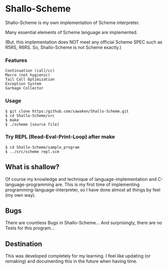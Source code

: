 Shallo-Scheme
==============
Shallo-Scheme is my own implementation of Scheme interpreter.

Many essential elements of Scheme language are implemented.

(But, this implementation does NOT meet any official Scheme SPEC such as R5RS, R6RS. So, Shallo-Scheme is not Scheme exactly.)


### Features ###
    Continuation (call/cc)
    Macro (not hygienic)
    Tail Call Optimization
    Exception System
    Garbage Collector

### Usage ###
    $ git clone https:/github.com/sawaken/Shallo-Scheme.git
    $ cd Shallo-Scheme/src
    $ make
    $ ./scheme [source file]

### Try REPL (Read-Eval-Print-Loop) after make ###
    $ cd Shallo-Scheme/sample_program
    $ ../src/scheme repl.scm


What is shallow?
----------------
Of course my knowledge and technique of language-implementation and C-language-programming are.
This is my first time of implementing programming-language-interpreter, so I have done almost all things by feel (my own way).

Bugs
----
There are countless Bugs in Shallo-Scheme...
And surprisingly, there are no Tests for this program...

Destination
-----------
This was developed completely for my learning.
I feel like updating (or remaking) and documenting this in the future when having time.
